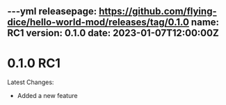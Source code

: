 ---yml
releasepage: https://github.com/flying-dice/hello-world-mod/releases/tag/0.1.0
name: RC1
version: 0.1.0
date: 2023-01-07T12:00:00Z
---
# 0.1.0 RC1

Latest Changes:
- Added a new feature